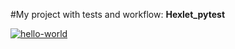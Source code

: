 #My project with tests and workflow: **Hexlet_pytest**

[![hello-world](https://github.com/RustSaf/hexlet_pytest/actions/workflows/main.yml/badge.svg)](https://github.com/RustSaf/hexlet_pytest/actions/workflows/main.yml)
